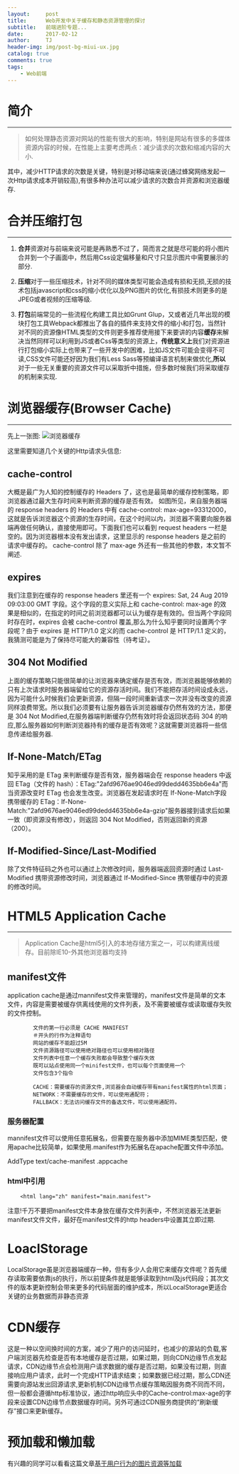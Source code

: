 ```yaml
---
layout:     post
title:      Web开发中关于缓存和静态资源管理的探讨
subtitle:   前端进阶专题...
date:       2017-02-12
author:     TJ
header-img: img/post-bg-miui-ux.jpg
catalog: true
comments: true
tags:
    - Web前端
---
```


# 简介
____
>如何处理静态资源对网站的性能有很大的影响，特别是网站有很多的多媒体资源内容的时候，在性能上主要考虑两点：减少请求的次数和缩减内容的大小.

其中，减少HTTP请求的次数是关键，特别是对移动端来说(通过蜂窝网络发起一次Http请求成本开销较高),有很多种办法可以减少请求的次数合并资源和浏览器缓存.

# 合并压缩打包
____

 1. **合并**资源对与前端来说可能是再熟悉不过了，简而言之就是尽可能的将小图片合并到一个子画面中，然后用Css设定偏移量和尺寸只显示图片中需要展示的部分.

 2. **压缩**对于一些压缩技术，针对不同的媒体类型可能会造成有损和无损,无损的技术包括javascript和css的缩小优化以及PNG图片的优化,有损技术则更多的是JPEG或者视频的压缩等级.

 3. **打包**前端常见的一些流程化构建工具比如Grunt Glup，又或者近几年出现的模块打包工具Webpack都推出了各自的插件来支持文件的缩小和打包，当然针对不同的资源像HTML类型的文件则更多推荐使用接下来要讲的内容**缓存**来解决当然同样可以利用到JS或者Css等类型的资源上，**传统意义上**我们对资源进行打包缩小实际上也带来了一些开发中的困难，比如JS文件可能会变得不可读,CSS文件可能还好因为我们有Less Sass等预编译语言机制来做优化,**所以**对于一些无关重要的资源文件可以采取折中措施，但多数时候我们将采取缓存的机制来实现.

# 浏览器缓存(Browser Cache)
____
先上一张图:
![浏览器缓存](https://pic1.zhimg.com/v2-d7104809009c0561050ca9056b24bd4a_r.jpg)

这里需要知道几个关键的Http请求头信息:
## cache-control
大概是最广为人知的控制缓存的 Headers 了，这也是最简单的缓存控制策略，即浏览器通过最大生存时间来判断资源的缓存是否有效。
如图所见，来自服务器端的 response headers 的 Headers 中有 cache-control: max-age=93312000，这就是告诉浏览器这个资源的生存时间，在这个时间以内，浏览器不需要向服务器端再做任何确认，直接使用即可。下面我们也可以看到 request headers 一栏是空的。因为浏览器根本没有发出请求，这里显示的 response headers 是之前的请求中缓存的。
cache-control 除了 max-age 外还有一些其他的参数，本文暂不阐述.

## expires 
我们注意到在缓存的 response headers 里还有一个 expires: Sat, 24 Aug 2019 09:03:00 GMT 字段。这个字段的意义实际上和 cache-control: max-age 的效果是相似的，在指定的时间之前浏览器都可以认为缓存是有效的。但当两个字段同时存在时，expires 会被 cache-control 覆盖,那么为什么知乎要同时设置两个字段呢？由于 expires 是 HTTP/1.0 定义的而 cache-control 是 HTTP/1.1 定义的，我猜测可能是为了保持尽可能大的兼容性（待考证）。

## 304 Not Modified
上面的缓存策略只能很简单的让浏览器来确定缓存是否有效，而浏览器能够依赖的只有上次请求时服务器端留给它的资源存活时间。我们不能把存活时间设成永远，因为可能什么时候我们会更新资源，但隔一段时间重新请求一次并没有改变的资源同样浪费带宽。所以我们必须要有让服务器告诉浏览器缓存仍然有效的方法，那便是 304 Not Modified,在服务器端判断缓存仍然有效时将会返回状态码 304 的响应,那么服务器如何判断浏览器持有的缓存是否有效呢？这就需要浏览器将一些信息传递给服务器.

## If-None-Match/ETag
知乎采用的是 ETag 来判断缓存是否有效，服务器端会在 response headers 中返回 ETag（文件的 hash）：ETag:"2afd9676ae9046ed99dedd4635bb6e4a"而当资源改变时 ETag 也会发生改变。浏览器在发起请求时在 If-None-Match字段携带缓存的 ETag：If-None-Match:"2afd9676ae9046ed99dedd4635bb6e4a-gzip"服务器接到请求后如果一致（即资源没有修改），则返回 304 Not Modified，否则返回新的资源（200）。

## If-Modified-Since/Last-Modified 
除了文件特征码之外也可以通过上次修改时间，服务器端返回资源时通过 Last-Modified 携带资源修改时间，浏览器通过 If-Modified-Since 携带缓存中的资源的修改时间。

# HTML5 Application Cache
___
>Application Cache是html5引入的本地存储方案之一，可以构建离线缓存。目前除IE10-外其他浏览器均支持

## manifest文件
application cache是通过mannifest文件来管理的，manifest文件是简单的文本文件，内容是需要被缓存供离线使用的文件列表，及不需要被缓存或读取缓存失败的文件控制。

			文件的第一行必须是 CACHE MANIFEST
			＃开头的行作为注释语句
			网站的缓存不能超过5M
			文件资源路径可以使用绝对路径也可以使用相对路径
			文件列表中任意一个缓存失败都会导致整个缓存失效
			既可以站点使用同一个minifest文件，也可以每个页面使用一个
			文件包含3个指令

			CACHE：需要缓存的资源文件,浏览器会自动缓存带有manifest属性的html页面；
			NETWORK：不需要缓存的文件，可以使用通配符；
			FALLBACK：无法访问缓存文件的备选文件，可以使用通配符。

### 服务器配置

mannifest文件可以使用任意拓展名，但需要在服务器中添加MIME类型匹配，使用apache比较简单，如果使用.manifest作为拓展名在apache配置文件中添加。

AddType text/cache-manifest .appcache

### html中引用

		<html lang="zh" manifest="main.manifest">

注意!千万不要把manifest文件本身放在缓存文件列表中，不然浏览器无法更新manifest文件文件，最好在manifest文件的http headers中设置其立即过期.


# LoaclStorage
LocalStorage虽是浏览器端缓存一种，但有多少人会用它来缓存文件呢？首先缓存读取需要依靠js的执行，所以前提条件就是能够读取到html及js代码段；其次文件的版本更新控制会带来更多的代码层面的维护成本，所以LocalStorage更适合关键的业务数据而非静态资源

# CDN缓存
这是一种以空间换时间的方案，减少了用户的访问延时，也减少的源站的负载,客户端浏览器先检查是否有本地缓存是否过期，如果过期，则向CDN边缘节点发起请求，CDN边缘节点会检测用户请求数据的缓存是否过期，如果没有过期，则直接响应用户请求，此时一个完成HTTP请求结束；如果数据已经过期，那么CDN还需要向源站发出回源请求,更新机制CDN边缘节点缓存策略因服务商不同而不同，但一般都会遵循http标准协议，通过http响应头中的Cache-control:max-age的字段来设置CDN边缘节点数据缓存时间。另外可通过CDN服务商提供的“刷新缓存”接口来更新缓存。

# 预加载和懒加载
有兴趣的同学可以看看这篇文章[基于用户行为的图片资源等加载](http://www.zhangxinxu.com/wordpress/2016/06/image-preload-based-on-user-behavior/)


